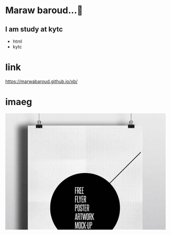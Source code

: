 # Maraw baroud...:girl:
## l am study at kytc
* html
* kytc
# link
https://marwabaroud.github.io/xb/
# imaeg
![](img/portfolio/1.jpg)
